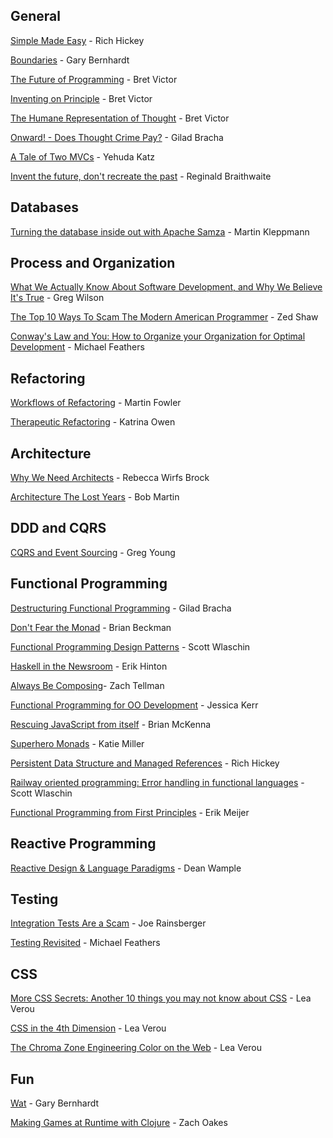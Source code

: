 ## General

[Simple Made Easy](http://www.infoq.com/presentations/Simple-Made-Easy) - Rich Hickey

[Boundaries](https://www.youtube.com/watch?v=yTkzNHF6rMs) - Gary Bernhardt

[The Future of Programming](https://www.youtube.com/watch?v=8pTEmbeENF4) - Bret Victor

[Inventing on Principle](https://www.youtube.com/watch?v=PUv66718DII) - Bret Victor

[The Humane Representation of Thought](https://vimeo.com/115154289) - Bret Victor

[Onward! - Does Thought Crime Pay?](http://www.infoq.com/presentations/past-present-future-programming) - Gilad Bracha

[A Tale of Two MVCs](https://www.youtube.com/watch?v=s1dhXamEAKQ) - Yehuda Katz

[Invent the future, don't recreate the past](https://www.youtube.com/watch?v=uYcAjr2J_rU) - Reginald Braithwaite

## Databases

[Turning the database inside out with Apache Samza](https://www.youtube.com/watch?v=fU9hR3kiOK0) - Martin Kleppmann

## Process and Organization

[What We Actually Know About Software Development, and Why We Believe It's True](http://vimeo.com/9270320) - Greg Wilson

[The Top 10 Ways To Scam The Modern American Programmer](https://www.youtube.com/watch?v=neI_Pj558CY) - Zed Shaw

[Conway's Law and You: How to Organize your Organization for Optimal Development](http://www.ustream.tv/recorded/46640252) - Michael Feathers

## Refactoring

[Workflows of Refactoring](https://www.youtube.com/watch?v=vqEg37e4Mkw) - Martin Fowler

[Therapeutic Refactoring](https://www.youtube.com/watch?v=J4dlF0kcThQ) - Katrina Owen

## Architecture

[Why We Need Architects](https://www.youtube.com/watch?v=Oyt4Ru7Xzq0) - Rebecca Wirfs Brock

[Architecture The Lost Years](https://www.youtube.com/watch?v=WpkDN78P884) - Bob Martin

## DDD and CQRS

[CQRS and Event Sourcing](https://www.youtube.com/watch?v=JHGkaShoyNs) - Greg Young

## Functional Programming

[Destructuring Functional Programming](http://www.infoq.com/presentations/functional-pros-cons) - Gilad Bracha

[Don't Fear the Monad](https://www.youtube.com/watch?v=ZhuHCtR3xq8) - Brian Beckman

[Functional Programming Design Patterns](https://www.youtube.com/watch?v=E8I19uA-wGY) - Scott Wlaschin

[Haskell in the Newsroom](http://www.infoq.com/presentations/haskell-newsroom-nyt) - Erik Hinton

[Always Be Composing](https://www.youtube.com/watch?v=3oQTSP4FngY)- Zach Tellman

[Functional Programming for OO Development](https://www.youtube.com/watch?v=pMGY9ViIGNU) - Jessica Kerr

[Rescuing JavaScript from itself](https://www.youtube.com/watch?v=w3ML8wlt1oU) - Brian McKenna

[Superhero Monads](https://www.youtube.com/watch?v=MlZCiiKGbb0) - Katie Miller

[Persistent Data Structure and Managed References](http://www.infoq.com/presentations/Value-Identity-State-Rich-Hickey) - Rich Hickey

[Railway oriented programming: Error handling in functional languages](https://vimeo.com/113707214) - Scott Wlaschin

[Functional Programming from First Principles](https://www.youtube.com/watch?v=a-RAltgH8tw) - Erik Meijer

## Reactive Programming

[Reactive Design & Language Paradigms](https://www.youtube.com/watch?v=4L3cYhfSUZs) - Dean Wample
  
## Testing

[Integration Tests Are a Scam](http://www.infoq.com/presentations/integration-tests-scam) - Joe Rainsberger

[Testing Revisited](http://vimeo.com/54198870) - Michael Feathers

## CSS

[More CSS Secrets: Another 10 things you may not know about CSS](https://www.youtube.com/watch?v=3ikye7Qc7Ak) - Lea Verou

[CSS in the 4th Dimension](https://www.youtube.com/watch?v=NTJUFQmHbvc) - Lea Verou

[The Chroma Zone Engineering Color on the Web](http://www.confreaks.com/videos/3242-kodio_2014-the-chroma-zone-engineering-color-on-the-web) - Lea Verou

## Fun

[Wat](https://www.destroyallsoftware.com/talks/wat) - Gary Bernhardt

[Making Games at Runtime with Clojure](https://www.youtube.com/watch?v=0GzzFeS5cMc) - Zach Oakes
